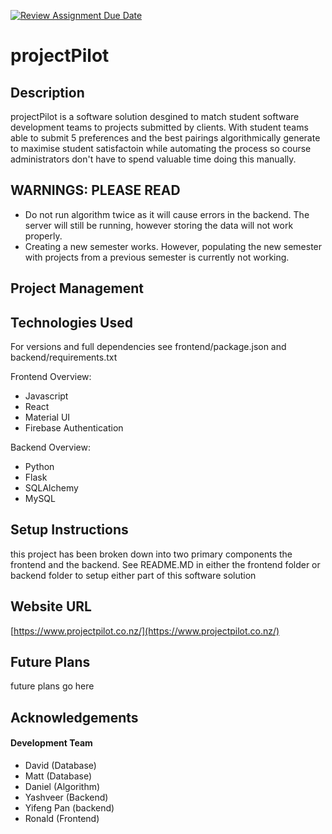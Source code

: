 [![Review Assignment Due Date](https://classroom.github.com/assets/deadline-readme-button-24ddc0f5d75046c5622901739e7c5dd533143b0c8e959d652212380cedb1ea36.svg)](https://classroom.github.com/a/t8qno6SJ)

# projectPilot
Description
---

projectPilot is a software solution desgined to match student software development teams to projects submitted by clients. With student teams able to submit 5 preferences and the best pairings algorithmically generate to maximise student satisfactoin while automating the process so course administrators don't have to spend valuable time doing this manually.

WARNINGS: PLEASE READ
---
 - Do not run algorithm twice as it will cause errors in the backend. The server will still be running, however storing the data will not work properly.
 - Creating a new semester works. However, populating the new semester with projects from a previous semester is currently not working.

Project Management
---

Technologies Used
---

For versions and full dependencies see frontend/package.json and backend/requirements.txt  

Frontend Overview:
- Javascript
- React
- Material UI
- Firebase Authentication

Backend Overview:
- Python
- Flask
- SQLAlchemy
- MySQL

Setup Instructions
---
this project has been broken down into two primary components the frontend and the backend. See README.MD in either the frontend folder or backend folder to setup either part of this software solution

Website URL
---
[https://www.projectpilot.co.nz/](https://www.projectpilot.co.nz/)

Future Plans
---

future plans go here

## Acknowledgements

#### Development Team
- David (Database)
- Matt (Database)
- Daniel (Algorithm)
- Yashveer (Backend)
- Yifeng Pan (backend)
- Ronald (Frontend)


